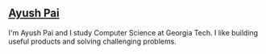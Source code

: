 ## [Ayush Pai](https://ayush.cc)
I'm Ayush Pai and I study Computer Science at Georgia Tech. I like building useful products and solving challenging problems.
